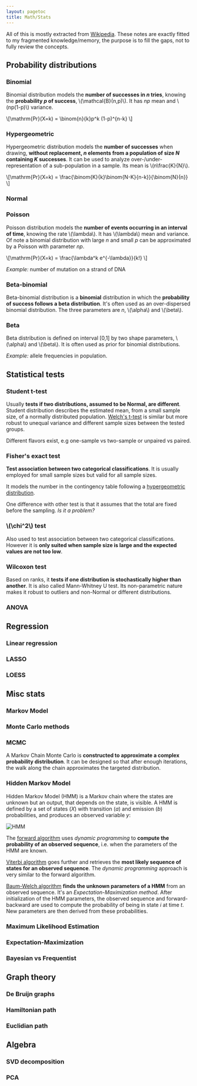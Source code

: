 ```yaml
---
layout: pagetoc
title: Math/Stats
---
```


All of this is mostly extracted from [Wikipedia](https://en.wikipedia.org). These notes are exactly fitted to my fragmented knowledge/memory, the purpose is to fill the gaps, not to fully review the concepts.

## Probability distributions

### Binomial

Binomial distribution models the **number of successes in *n* tries**, knowing the **probability *p* of success**, \\(\mathcal{B}(n,p)\\). It has *np* mean and \\(np(1-p)\\) variance.

\\[\mathrm{Pr}(X=k) = \binom{n}{k}p^k (1-p)^{n-k} \\]

### Hypergeometric

Hypergeometric distribution models the **number of successes** when drawing, **without replacement, *n* elements from a population of size *N* containing *K* successes**. It can be used to analyze over-/under-representation of a sub-population in a sample. Its mean is \\(n\frac{K}{N}\\). 

\\[\mathrm{Pr}(X=k) = \frac{\binom{K}{k}\binom{N-K}{n-k}}{\binom{N}{n}} \\]

### Normal

### Poisson

Poisson distribution models the **number of events occurring in an interval of time**, knowing the rate \\(\lambda\\). It has \\(\lambda\\) mean and variance. Of note a binomial distribution with large *n* and small *p* can be approximated by a Poisson with parameter *np*.

\\[\mathrm{Pr}(X=k) = \frac{\lambda^k e^{-\lambda}}{k!} \\]

*Example:* number of mutation on a strand of DNA

### Beta-binomial

Beta-binomial distribution is a **binomial** distribution in which the **probability of success follows a beta distribution**. It's often used as an over-dispersed binomial distribution. The three parameters are *n*, \\(\alpha\\) and \\(\beta\\).

### Beta

Beta distribution is defined on interval [0,1] by two shape parameters, \\(\alpha\\) and \\(\beta\\). It is often used as prior for binomial distributions.

*Example:* allele frequencies in population.



## Statistical tests

### Student t-test
Usually **tests if two distributions, assumed to be Normal, are different**. Student distribution describes the estimated mean, from a small sample size, of a normally distributed population. [Welch's t-test](https://en.wikipedia.org/wiki/Welch's_t_test) is similar but more robust to unequal variance and different sample sizes between the tested groups.

Different flavors exist, e.g one-sample vs two-sample or unpaired vs paired.

### Fisher's exact test
**Test association between two categorical classifications**. It is usually employed for small sample sizes but valid for all sample sizes. 

It models the number in the contingency table following a [hypergeometric distribution](#hypergeometric).

One difference with other test is that it assumes that the total are fixed before the sampling. *Is it a problem?*

### \\(\chi^2\\) test
Also used to test association between two categorical classifications. However it is **only suited when sample size is large and the expected values are not too low**.

### Wilcoxon test
Based on ranks, it **tests if one distribution is stochastically higher than another**. It is also called Mann-Whitney U test. Its non-parametric nature makes it robust to outliers and non-Normal or different distributions.

### ANOVA

## Regression

### Linear regression

### LASSO

### LOESS


## Misc stats

### Markov Model

### Monte Carlo methods

### MCMC

A Markov Chain Monte Carlo is **constructed to approximate a complex probability distribution**. It can be designed so that after enough iterations, the walk along the chain approximates the targeted distribution. 

### Hidden Markov Model

Hidden Markov Model (HMM) is a Markov chain where the states are unknown but an output, that depends on the state, is visible. A HMM is defined by a set of states (*X*) with transition (*a*) and emission (*b*) probabilities, and produces an observed variable *y*: 

![HMM](https://upload.wikimedia.org/wikipedia/commons/thumb/8/8a/HiddenMarkovModel.svg/600px-HiddenMarkovModel.svg.png)

The [forward algorithm](https://en.wikipedia.org/wiki/Forward_algorithm) uses *dynamic programming* to **compute the probability of an observed sequence**, i.e. when the parameters of the HMM are known.

[Viterbi algorithm](https://en.wikipedia.org/wiki/Viterbi_algorithm) goes further and retrieves the **most likely sequence of states for an observed sequence**. The *dynamic programming* approach is very similar to the forward algorithm.

[Baum-Welch algorithm](https://en.wikipedia.org/wiki/Baum%E2%80%93Welch_algorithm) **finds the unknown parameters of a HMM** from an observed sequence. It's an *Expectation-Maximization method*. After initialization of the HMM parameters, the observed sequence and forward-backward are used to compute the probability of being in state *i* at time *t*. New parameters are then derived from these probabilities.



### Maximum Likelihood Estimation

### Expectation-Maximization

### Bayesian vs Frequentist



## Graph theory

### De Bruijn graphs

### Hamiltonian path

### Euclidian path



## Algebra

### SVD decomposition

### PCA

